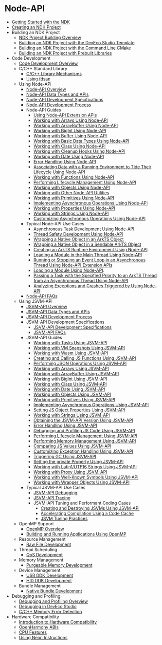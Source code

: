 # Node-API

- [Getting Started with the NDK](ndk-development-overview.md)
- [Creating an NDK Project](create-with-ndk.md)
- Building an NDK Project
  - [NDK Project Building Overview](build-with-ndk-overview.md)
  - [Building an NDK Project with the DevEco Studio Template](build-with-ndk-ide.md)
  - [Building an NDK Project with the Command Line CMake](build-with-ndk-cmake.md)
  - [Building an NDK Project with Prebuilt Libraries](build-with-ndk-prebuilts.md)
- Code Development
  - [Code Development Overview](develop-code-overview.md)
  - C/C++ Standard Library
    - [C/C++ Library Mechanisms](c-cpp-overview.md)
    - [Using fdsan](fdsan.md)
  - Using Node-API
    - [Node-API Overview](napi-introduction.md)
    - [Node-API Data Types and APIs](napi-data-types-interfaces.md)
    - [Node-API Development Specifications](napi-guidelines.md)
    - [Node-API Development Process](use-napi-process.md)
    - Node-API Guides
      - [Using Node-API Extension APIs](use-napi-about-extension.md)
      - [Working with Arrays Using Node-API](use-napi-about-array.md)
      - [Working with ArrayBuffer Using Node-API](use-napi-about-arraybuffer.md)
      - [Working with BigInt Using Node-API](use-napi-about-bigint.md)
      - [Working with Buffer Using Node-API](use-napi-about-buffer.md)
      - [Working with Basic Data Types Using Node-API](use-napi-basic-data-types.md)
      - [Working with Class Using Node-API](use-napi-about-class.md)
      - [Working with Cleanup Hooks Using Node-API](use-napi-about-cleanuphook.md)
      - [Working with Date Using Node-API](use-napi-about-date.md)
      - [Error Handling Using Node-API](use-napi-about-error.md)
      - [Associating Data with a Running Environment to Tide Their Lifecycle Using Node-API](use-napi-about-environmental-life-cycle.md)
      - [Working with Functions Using Node-API](use-napi-about-function.md)
      - [Performing Lifecycle Management Using Node-API](use-napi-life-cycle.md)
      - [Working with Objects Using Node-API](use-napi-about-object.md)
      - [Working with Other Node-API Utilities](use-napi-about-other-practical-tools.md)
      - [Working with Primitives Using Node-API](use-napi-about-primitive.md)
      - [Implementing Asynchronous Operations Using Node-API](use-napi-about-promise.md)
      - [Working with Properties Using Node-API](use-napi-about-property.md)
      - [Working with Strings Using Node-API](use-napi-about-string.md)
      - [Customizing Asynchronous Operations Using Node-API](use-napi-about-custom-asynchronous-operations.md)
    - Typical Node-API Use Cases
      - [Asynchronous Task Development Using Node-API](use-napi-asynchronous-task.md)
      - [Thread Safety Development Using Node-API](use-napi-thread-safety.md)
      - [Wrapping a Native Object in an ArkTS Object](use-napi-object-wrap.md)
      - [Wrapping a Native Object in a Sendable ArkTS Object](use-sendable-napi.md)
      - [Creating an ArkTS Runtime Environment Using Node-API](use-napi-ark-runtime.md)
      - [Loading a Module in the Main Thread Using Node-API](use-napi-load-module.md)
      - [Running or Stopping an Event Loop in an Asynchronous Thread Using Node-API Extension APIs](use-napi-event-loop.md)
      - [Loading a Module Using Node-API](use-napi-load-module-with-info.md).
      - [Passing a Task with the Specified Priority to an ArkTS Thread from an Asynchronous Thread Using Node-API](use-call-threadsafe-function-with-priority.md)
      - [Analyzing Exceptions and Crashes Triggered by Using Node-API](use-napi-about-crash.md)
    - [Node-API FAQs](use-napi-faqs.md)
  - Using JSVM-API
    - [JSVM-API Overview](jsvm-introduction.md)
    - [JSVM-API Data Types and APIs](jsvm-data-types-interfaces.md)
    - [JSVM-API Development Process](use-jsvm-process.md)
    - JSVM-API Development Specifications
      - [JSVM-API Development Specifications](jsvm-guidelines.md)
      - [JSVM-API FAQs](jsvm-frequently-questions.md)
    - JSVM-API Guides
      - [Working with Tasks Using JSVM-API](use-jsvm-execute_tasks.md)
      - [Working with VM Snapshots Using JSVM-API](use-jsvm-create-snapshot.md)
      - [Working with Wasm Using JSVM-API](use-jsvm-about-wasm.md)
      - [Creating and Calling JS Functions Using JSVM-API](use-jsvm-function-call.md)
      - [Performing JSON Operations Using JSVM-API](use-jsvm-about-JSON.md)
      - [Working with Arrays Using JSVM-API](use-jsvm-about-array.md)
      - [Working with ArrayBuffer Using JSVM-API](use-jsvm-about-arraybuffer.md)
      - [Working with BigInt Using JSVM-API](use-jsvm-about-bigint.md)
      - [Working with Class Using JSVM-API](use-jsvm-about-class.md)
      - [Working with Date Using JSVM-API](use-jsvm-about-date.md)
      - [Working with Objects Using JSVM-API](use-jsvm-about-object.md)
      - [Working with Primitives Using JSVM-API](use-jsvm-about-primitive.md)
      - [Implementing Asynchronous Operations Using JSVM-API](use-jsvm-about-promise.md)
      - [Setting JS Object Properties Using JSVM-API](use-jsvm-about-property.md)
      - [Working with Strings Using JSVM-API](use-jsvm-about-string.md)
      - [Obtaining the JSVM-API Version Using JSVM-API](use-jsvm-about-version.md)
      - [Error Handling Using JSVM-API](use-jsvm-error.md)
      - [Debugging and Profiling JS Code Using JSVM-API](use-jsvm-heapstatistics-debugger-cpuprofiler-heapsnapshot.md)
      - [Performing Lifecycle Management Using JSVM-API](use-jsvm-life-cycle.md)
      - [Performing Memory Management Using JSVM-API](use-jsvm-memory-management.md)
      - [Comparing JS Values Using JSVM-API](use-jsvm-strict-equals.md)
      - [Customizing Exception Handling Using JSVM-API](use-jsvm-trigger-exceptions.md)
      - [Triggering GC Using JSVM-API](use-jsvm-trigger-gc.md)
      - [Setting the private Property Using JSVM-API](use-jsvm-about-private.md)
      - [Working with Latin1/UTF16 Strings Using JSVM-API](use-jsvm-about-external-string.md)
      - [Working with Proxy Using JSVM-API](use-jsvm-about-proxy.md)
      - [Working with Well-Known Symbols Using JSVM-API](use-jsvm-about-well-known-symbols.md)
      - [Working with Wrapper Objects Using JSVM-API](use-jsvm-about-wrapper-object.md)
    - Typical JSVM-API Use Cases
      - [JSVM-API Debugging](jsvm-debugger-cpuprofiler-heapsnapshot.md)
      - [JSVM-API Tracing](use-jsvm-about-trace.md)
      - JSVM-API Tuning and Performant Coding Cases
        - [Creating and Destroying JSVMs Using JSVM-API](use-jsvm-runtime-task.md)
        - [Accelerating Compilation Using a Code Cache](use-jsvm-about-code-cache.md)
        - [JSVM Tuning Practices](jsvm-optimizations.md)
  - OpenMP Support
    - [OpenMP Overview](openmp-overview.md)
    - [Building and Running Applications Using OpenMP](openmp-guideline.md)
  - Resource Management
    - [Raw File Development](rawfile-guidelines.md)
  - Thread Scheduling
    - [QoS Development](qos-guidelines.md)
  - Memory Management
    - [Purgeable Memory Development](purgeable-memory-guidelines.md)
  - Device Management
    - [USB DDK Development](usb-ddk-guidelines.md)
    - [HID DDK Development](hid-ddk-guidelines.md)
  - Bundle Management
    - [Native Bundle Development](native-bundle-guidelines.md)
- Debugging and Profiling
  - [Debugging and Profiling Overview](debug-performance-profiling-overview.md)
  - [Debugging in DevEco Studio](debug-ide.md)
  - [C/C++ Memory Error Detection](debug-asan.md)
- Hardware Compatibility
  - [Introduction to Hardware Compatibility](hw-guide.md)
  - [OpenHarmony ABIs](ohos-abi.md)
  - [CPU Features](cpu-features.md)
  - [Using Neon Instructions](neon-guide.md)
